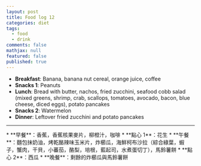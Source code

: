 ```yaml
---
layout: post
title: Food log 12
categories: diet
tags: 
  - food
  - drink
comments: false
mathjax: null
featured: false
published: true
---
```


* **Breakfast**: Banana, banana nut cereal, orange juice, coffee 
* **Snacks 1**: Peanuts
* **Lunch**: Bread with butter, nachos, fried zucchini, seafood cobb salad (mixed greens, shrimp, crab, scallops, tomatoes, avocado, bacon, blue cheese, diced eggs), potato pancakes
* **Snacks 2**: Watermelon 
* **Dinner**: Leftover fried zucchini and potato pancakes 
<hr>
* **早餐**：香蕉，香蕉核果麥片，柳橙汁，咖啡
* **點心 1**：花生
* **午餐**：麵包抹奶油，烤乾酪辣味玉米片，炸櫛瓜，海鮮柯布沙拉（綜合綠葉，蝦子，蟹肉，干貝，小蕃茄，酪梨，培根，藍起司，水煮蛋切丁），馬鈴薯餅
* **點心 2**：西瓜
* **晚餐**：剩餘的炸櫛瓜與馬鈴薯餅
